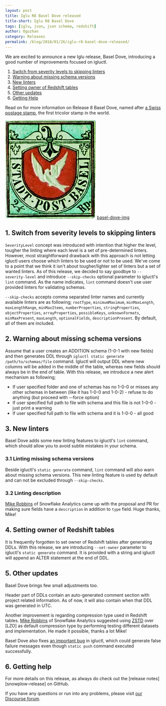 ```yaml
---
layout: post
title: Iglu R8 Basel Dove released
title-short: Iglu R8 Basel Dove
tags: [iglu, json, json schema, redshift]
author: Oguzhan
category: Releases
permalink: /blog/2018/01/26/iglu-r8-basel-dove-released/
---
```


We are excited to announce a new Iglu release, Basel Dove, introducing a good number of improvements focused on igluctl.

1. [Switch from severity levels to skipping linters](#skip-checks)
2. [Warning about missing schema versions](#missing-schema-versions)
3. [New linters](#new-linters)
4. [Setting owner of Redshift tables](#set-owner)
5. [Other updates](#other-updates)
6. [Getting Help](#help)

Read on for more information on Release 8 Basel Dove, named after [a Swiss postage stamp][basel-dove], the first tricolor stamp in the world.

![basel-dove-img] [basel-dove-img]

<!--more-->

<h2 id="skip-checks">1. Switch from severity levels to skipping linters</h2>

`SeverityLevel` concept was introduced with intention that higher the level, tougher the linting where each level is a set of pre-determined linters. However, most straightforward drawback with this approach is not letting igluctl users choose which linters to be used or not to be used. We've come to a point that we think it isn't about tougher/lighter set of linters but a set of wanted linters. As of this release, we decided to say goodbye to `--severity-level` and introduce `--skip-checks` optional parameter to igluctl's `lint` command. As the name indicates, `lint` command doesn't use user provided linters for validating schemas.

`--skip-checks` accepts comma separated linter names and currently available linters are as following; `rootType`, `minimumMaximum`, `minMaxLength`, `maxLengthRange`, `minMaxItems`, `numberProperties`, `stringProperties`, `objectProperties`, `arrayProperties`, `possibleKeys`, `unknownFormats`, `minMaxPresent`, `maxLength`, `optionalFields`, `descriptionPresent`. By default, all of them are included.

<h2 id="missing-schema-versions">2. Warning about missing schema versions</h2>

Assume that a user creates an ADDITION schema (1-0-1 with new fields) and then generates DDL through `igluctl static generate /path/to/schemas/file` command. Igluctl will output DDL where new columns will be added in the middle of the table, whereas new fields should always be in the end of table. With this release, we introduce a new alert mechanism as following;

<ul>
  <li>If user specified folder and one of schemas has no 1-0-0 or misses any other schemas in between (like it has 1-0-0 and 1-0-2) - refuse to do anything (but proceed with --force option)</li>
  <li>If user specified full path to file with schema and this file is not 1-0-0 - just print a warning</li>
  <li>If user specified full path to file with schema and it is 1-0-0 - all good</li>
</ul>

<h2 id="new-linters">3. New linters</h2>

Basel Dove adds some new linting features to igluctl's `lint` command, which should allow you to avoid subtle mistakes in your schema.

<h3 id="missing-linter">3.1 Linting missing schema versions</h3>

Beside igluctl's `static generate` command, `lint` command will also warn about missing schema versions. This new linting feature is used by default and can not be excluded through `--skip-checks`.

<h3 id="description-linter-2">3.2 Linting description</h3>

[Mike Robbins][miike] of Snowflake Analytics came up with the proposal and PR for making sure fields have a `description` in addition to `type` field. Huge thanks, Mike!

<h2 id="set-owner">4. Setting owner of Redshift tables</h2>

It is frequently forgotten to set owner of Redshift tables after generating DDLs. With this release, we are introducing `--set-owner` parameter to igluctl's `static generate` command. It is provided with a string and igluctl will append an ALTER statement at the end of DDL.

<h2 id="other-updates">5. Other updates</h2>

Basel Dove brings few small adjustments too.

Header part of DDLs contain an auto-generated comment section with project related information. As of now, it will also contain when that DDL was generated in UTC.

Another improvement is regarding compression type used in Redshift tables. [Mike Robbins][miike] of Snowflake Analytics suggested using [ZSTD] over [LZO] as default compression type by performing testing different datasets and implementation. He made it possible, thanks a lot Mike!

Basel Dove also fixes [an important bug][i-313] in igluctl, which could generate false failure messages even though `static push` command executed successfully.

<h2 id="help">6. Getting help</h2>

For more details on this release, as always do check out the [release notes][snowplow-release] on GitHub.

If you have any questions or run into any problems, please visit [our Discourse forum][discourse].

[iglu-release]: https://github.com/snowplow/iglu/releases/r8-basel-dove
[discourse]: http://discourse.snowplowanalytics.com/
[changelog]: https://github.com/snowplow/iglu/blob/master/CHANGELOG

[basel-dove]: https://en.wikipedia.org/wiki/Basel_Dove
[basel-dove-img]: /assets/img/blog/2018/01/Basel_Dove.jpg
[zstd]: https://docs.aws.amazon.com/redshift/latest/dg/zstd-encoding.html

[miike]: https://github.com/miike

[i-313]: https://github.com/snowplow/iglu/issues/313

